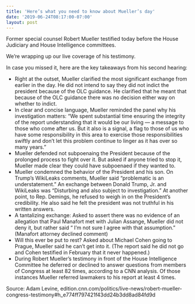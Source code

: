 ```yaml
---
title: 'Here’s what you need to know about Mueller’s day'
date: '2019-06-24T08:17:00-07:00'
layout: post
---
```


Former special counsel Robert Mueller testified today before the House Judiciary and House Intelligence committees.

We’re wrapping up our live coverage of his testimony.

In case you missed it, here are the key takeaways from his second hearing:

- Right at the outset, Mueller clarified the most significant exchange from earlier in the day. He did not intend to say they did not indict the president because of the OLC guidance. He clarified that he meant that because of the OLC guidance there was no decision either way on whether to indict.
- In clear and concise language, Mueller reminded the panel why his investigation matters: “We spent substantial time ensuring the integrity of the report understanding that it would be our living — a message to those who come after us. But it also is a signal, a flag to those of us who have some responsibility in this area to exercise those responsibilities swiftly and don’t let this problem continue to linger as it has over so many years.”
- Mueller defended not subpoenaing the President because of the prolonged process to fight over it. But asked if anyone tried to stop it, Mueller made clear they could have subpoenaed if they wanted to.
- Mueller condemned the behavior of the President and his son. On Trump’s WikiLeaks comments, Mueller said “problematic is an understatement.” An exchange between Donald Trump, Jr. and WikiLeaks was “Disturbing and also subject to investigation.” At another point, to Rep. Demings, he refused to weigh in on the President’s credibility. He also said he felt the president was not truthful in his written answers.
- A tantalizing exchange: Asked to assert there was no evidence of an allegation that Paul Manafort met with Julian Assange, Mueller did not deny it, but rather said “ I’m not sure I agree with that assumption.” (Manafort attorney declined comment)
- Will this ever be put to rest? Asked about Michael Cohen going to Prague, Mueller said he can’t get into it. (The report said he did not go and Cohen testified in February that it never happened.)
- During Robert Mueller’s testimony in front of the House Intelligence Committee he deferred or declined to answer questions from members of Congress at least 82 times, according to a CNN analysis. Of those instances Mueller referred lawmakers to his report at least 4 times.

Source: Adam Levine, edition.cnn.com/politics/live-news/robert-mueller-congress-testimony#h\_e774ff797421f43dd24b3dd8ad84fd9d